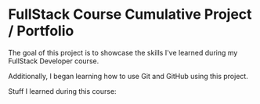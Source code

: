 # FullStack Course Cumulative Project / Portfolio

The goal of this project is to showcase the skills I've learned during my FullStack Developer course.

Additionally, I began learning how to use Git and GitHub using this project.

Stuff I learned during this course:
